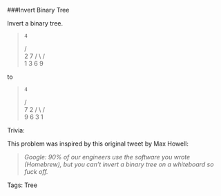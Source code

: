 ###Invert Binary Tree

Invert a binary tree. 

>     4
>   /   \
>  2     7
> / \   / \
>1   3 6   9

to

>     4
>   /   \
>  7     2
> / \   / \
>9   6 3   1

Trivia:

This problem was inspired by this original tweet by Max Howell: 

> *Google: 90% of our engineers use the software you wrote (Homebrew), but you can’t invert a binary tree on a whiteboard so fuck off.*

Tags: Tree
